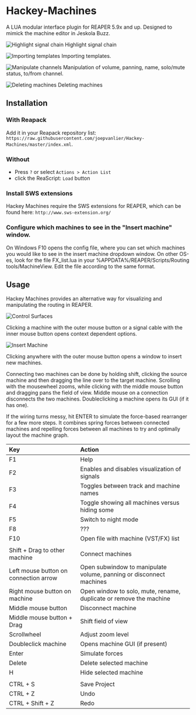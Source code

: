 # Hackey-Machines
A LUA modular interface plugin for REAPER 5.9x and up. Designed to mimick the machine editor in Jeskola Buzz.

![Highlight signal chain](https://i.imgur.com/llYLrCr.gif)
Highlight signal chain

![Importing templates](https://i.imgur.com/WaQWCRC.gif)
Importing templates.

![Manipulate channels](https://i.imgur.com/jKxfOnN.gif)
Manipulation of volume, panning, name, solo/mute status, to/from channel.

![Deleting machines](https://i.imgur.com/bUEdAUR.gif)
Deleting machines

## Installation
### With Reapack
Add it in your Reapack repository list: `https://raw.githubusercontent.com/joepvanlier/Hackey-Machines/master/index.xml`.

### Without
- Press `?` or select `Actions > Action List`
- click the ReaScript: `Load` button

### Install SWS extensions
Hackey Machines require the SWS extensions for REAPER, which can be found here: `http://www.sws-extension.org/`

### Configure which machines to see in the "Insert machine" window.
On Windows F10 opens the config file, where you can set which machines you would like to see in the insert machine dropdown window.
On other OS-es, look for the file FX_list.lua in your %APPDATA%/REAPER/Scripts/Routing tools/MachineView. Edit the file according to the same format.

## Usage
Hackey Machines provides an alternative way for visualizing and manipulating the routing in REAPER.

![Control Surfaces](https://i.imgur.com/VXhQdzy.png)

Clicking a machine with the outer mouse button or a signal cable with the inner mouse button opens context dependent options.


![Insert Machine](https://i.imgur.com/lQ5DTvu.png)

Clicking anywhere with the outer mouse button opens a window to insert new machines.


Connecting two machines can be done by holding shift, clicking the source machine and then dragging the line over to the target machine. Scrolling with the mousewheel zooms, while clicking with the middle mouse button and dragging pans the field of view. Middle mouse on a connection disconnects the two machines. Doubleclicking a machine opens its GUI (if it has one).


If the wiring turns messy, hit ENTER to simulate the force-based rearranger for a few more steps. It combines spring forces between connected machines and repelling forces between all machines to try and optimally layout the machine graph.

  | Key                                   | Action                                                                |
  |:--------------------------------------|:----------------------------------------------------------------------|
  | F1                                    | Help                                                                  |
  | F2                                    | Enables and disables visualization of signals                         |
  | F3                                    | Toggles between track and machine names                               |
  | F4                                    | Toggle showing all machines versus hiding some                        |
  | F5                                    | Switch to night mode                                                  |
  | F8 									  | ??? 																  |
  | F10 								  | Open file with machine (VST/FX) list 								  |
  | 									  | 																	  |
  | Shift + Drag to other machine         | Connect machines                                                      |
  | Left mouse button on connection arrow | Open subwindow to manipulate volume, panning or disconnect machines   |
  | Right mouse button on machine         | Open window to solo, mute, rename, duplicate or remove the machine    |
  | Middle mouse button                   | Disconnect machine                                                    |
  | Middle mouse button + Drag            | Shift field of view                                                   |
  | Scrollwheel                           | Adjust zoom level                                                     |
  | Doubleclick machine                   | Opens machine GUI (if present)                                        |
  | Enter                                 | Simulate forces                                                       |
  | Delete 								  | Delete selected machine 											  |
  | H 	 								  | Hide selected machine 												  |
  | 									  | 																	  |
  | CTRL + S 							  | Save Project 														  |
  | CTRL + Z 							  | Undo 																  |
  | CTRL + Shift + Z 					  | Redo 																  |
 
